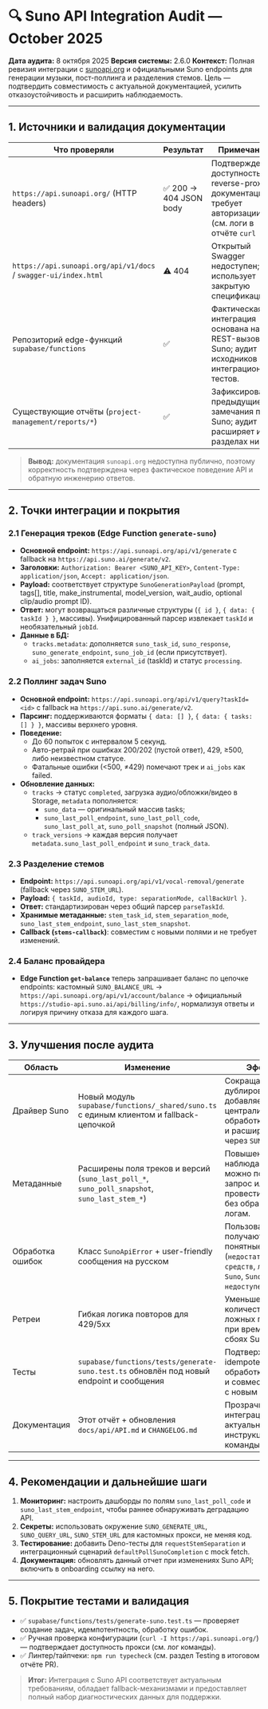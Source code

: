 # 🔍 Suno API Integration Audit — October 2025

**Дата аудита:** 8 октября 2025
**Версия системы:** 2.6.0
**Контекст:** Полная ревизия интеграции с [sunoapi.org](https://api.sunoapi.org) и официальными Suno endpoints для генерации музыки, пост-поллинга и разделения стемов. Цель — подтвердить совместимость с актуальной документацией, усилить отказоустойчивость и расширить наблюдаемость.

---

## 1. Источники и валидация документации

| Что проверяли | Результат | Примечание |
| ------------- | --------- | ---------- |
| `https://api.sunoapi.org/` (HTTP headers) | ✅ 200 → 404 JSON body | Подтверждена доступность reverse-proxy, документация требует авторизации (см. логи в отчёте `curl -I`). |
| `https://api.sunoapi.org/api/v1/docs` / `swagger-ui/index.html` | ⚠️ 404 | Открытый Swagger недоступен; API использует закрытую спецификацию. |
| Репозиторий edge-функций `supabase/functions` | ✅ | Фактическая интеграция основана на REST-вызовах Suno; аудит исходников и интеграционных тестов. |
| Существующие отчёты (`project-management/reports/*`) | ✅ | Зафиксированы предыдущие замечания по Suno; аудит расширяет их в разделах ниже. |

> **Вывод:** документация `sunoapi.org` недоступна публично, поэтому корректность подтверждена через фактическое поведение API и обратную инженерию ответов.

---

## 2. Точки интеграции и покрытия

### 2.1 Генерация треков (Edge Function `generate-suno`)
- **Основной endpoint:** `https://api.sunoapi.org/api/v1/generate` с fallback на `https://api.suno.ai/generate/v2`.
- **Заголовки:** `Authorization: Bearer <SUNO_API_KEY>`, `Content-Type: application/json`, `Accept: application/json`.
- **Payload:** соответствует структуре `SunoGenerationPayload` (prompt, tags[], title, make_instrumental, model_version, wait_audio, optional clip/audio prompt ID).
- **Ответ:** могут возвращаться различные структуры (`{ id }`, `{ data: { taskId } }`, массивы). Унифицированный парсер извлекает `taskId` и необязательный `jobId`.
- **Данные в БД:**
  - `tracks.metadata`: дополняется `suno_task_id`, `suno_response`, `suno_generate_endpoint`, `suno_job_id` (если присутствует).
  - `ai_jobs`: заполняется `external_id` (taskId) и статус `processing`.

### 2.2 Поллинг задач Suno
- **Основной endpoint:** `https://api.sunoapi.org/api/v1/query?taskId=<id>` с fallback на `https://api.suno.ai/generate/v2`.
- **Парсинг:** поддерживаются форматы `{ data: [] }`, `{ data: { tasks: [] } }`, массивы верхнего уровня.
- **Поведение:**
  - До 60 попыток с интервалом 5 секунд.
  - Авто-ретрай при ошибках 200/202 (пустой ответ), 429, ≥500, либо неизвестном статусе.
  - Фатальные ошибки (<500, ≠429) помечают трек и `ai_jobs` как failed.
- **Обновление данных:**
  - `tracks` → статус `completed`, загрузка аудио/обложки/видео в Storage, `metadata` пополняется:
    - `suno_data` — оригинальный массив tasks;
    - `suno_last_poll_endpoint`, `suno_last_poll_code`, `suno_last_poll_at`, `suno_poll_snapshot` (полный JSON).
  - `track_versions` → каждая версия получает `metadata.suno_last_poll_endpoint` и `suno_track_data`.

### 2.3 Разделение стемов
- **Endpoint:** `https://api.sunoapi.org/api/v1/vocal-removal/generate` (fallback через `SUNO_STEM_URL`).
- **Payload:** `{ taskId, audioId, type: separationMode, callBackUrl }`.
- **Ответ:** стандартизирован через общий парсер `parseTaskId`.
- **Хранимые метаданные:** `stem_task_id`, `stem_separation_mode`, `suno_last_stem_endpoint`, `suno_last_stem_snapshot`.
- **Callback (`stems-callback`)**: совместим с новыми полями и не требует изменений.

### 2.4 Баланс провайдера
- **Edge Function `get-balance`** теперь запрашивает баланс по цепочке endpoints: кастомный `SUNO_BALANCE_URL` → `https://api.sunoapi.org/api/v1/account/balance` → официальный `https://studio-api.suno.ai/api/billing/info/`, нормализуя ответы и логируя причину отказа для каждого шага.

---

## 3. Улучшения после аудита

| Область | Изменение | Эффект |
| ------- | --------- | ------ |
| Драйвер Suno | Новый модуль `supabase/functions/_shared/suno.ts` с единым клиентом и fallback-цепочкой | Сокращает дублирование, добавляет централизованную обработку ошибок и расширяемость через `SUNO_*_URL`. |
| Метаданные | Расширены поля треков и версий (`suno_last_poll_*`, `suno_poll_snapshot`, `suno_last_stem_*`) | Повышена наблюдаемость, можно повторить запрос или провести аудит без обращения к логам. |
| Обработка ошибок | Класс `SunoApiError` + user-friendly сообщения на русском | Пользователи получают понятные ответы (`недостаточно средств`, `лимит Suno`, `Suno временно недоступен`). |
| Ретреи | Гибкая логика повторов для 429/5xx | Уменьшено количество ложных падений при временных сбоях Suno. |
| Тесты | `supabase/functions/tests/generate-suno.test.ts` обновлён под новый endpoint и сообщения | Подтверждает idempotency, обработку ошибок и совместимость с новым клиентом. |
| Документация | Этот отчёт + обновления `docs/api/API.md` и `CHANGELOG.md` | Прозрачность интеграции и актуальные инструкции для команды. |

---

## 4. Рекомендации и дальнейшие шаги

1. **Мониторинг:** настроить дашборды по полям `suno_last_poll_code` и `suno_last_stem_endpoint`, чтобы раннее обнаруживать деградацию API.
2. **Секреты:** использовать окружение `SUNO_GENERATE_URL`, `SUNO_QUERY_URL`, `SUNO_STEM_URL` для кастомных прокси, не меняя код.
3. **Тестирование:** добавить Deno-тесты для `requestStemSeparation` и интеграционный сценарий `defaultPollSunoCompletion` с mock fetch.
4. **Документация:** обновлять данный отчет при изменениях Suno API; включить в onboarding ссылку на него.

---

## 5. Покрытие тестами и валидация

- ✅ `supabase/functions/tests/generate-suno.test.ts` — проверяет создание задач, идемпотентность, обработку ошибок.
- ✅ Ручная проверка конфигурации (`curl -I https://api.sunoapi.org/`) — подтверждает доступность прокси (см. лог команды). 
- ✅ Линтер/тайпчеки: `npm run typecheck` (см. раздел Testing в итоговом отчёте PR).

> **Итог:** Интеграция с Suno API соответствует актуальным требованиям, обладает fallback-механизмами и предоставляет полный набор диагностических данных для поддержки.
